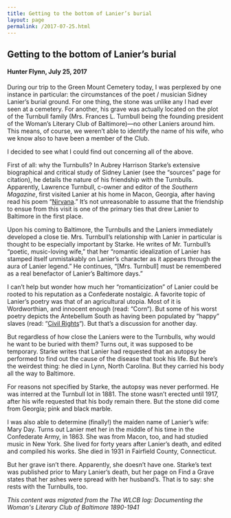 ```yaml
---
title: Getting to the bottom of Lanier’s burial
layout: page
permalink: /2017-07-25.html
---
```

<style>
    #maincontent{
        font-size:1.4em;
    }
</style>
## Getting to the bottom of Lanier’s burial
#### Hunter Flynn, July 25, 2017

During our trip to the Green Mount Cemetery today, I was perplexed by one instance in particular: the circumstances of the poet / musician Sidney Lanier’s burial ground. For one thing, the stone was unlike any I had ever seen at a cemetery. For another, his grave was actually located on the plot of the Turnbull family (Mrs. Frances L. Turnbull being the founding president of the Woman’s Literary Club of Baltimore)—no other Laniers around him. This means, of course, we weren’t able to identify the name of his wife, who we know also to have been a member of the Club.

I decided to see what I could find out concerning all of the above.

First of all: why the Turnbulls? In Aubrey Harrison Starke’s extensive biographical and critical study of Sidney Lanier (see the “sources” page for citation), he details the nature of his friendship with the Turnbulls. Apparently, Lawrence Turnbull, c-owner and editor of the *Southern Magazine*,  first visited Lanier at his home in Macon, Georgia, after having read his poem “[Nirvana](https://allpoetry.com/poem/8445487-Nirvana-by-Sidney-Lanier).” It’s not unreasonable to assume that the friendship to ensue from this visit is one of the primary ties that drew Lanier to Baltimore in the first place.

Upon his coming to Baltimore, the Turnbulls and the Laniers immediately developed a close tie. Mrs. Turnbull’s relationship with Lanier in particular is thought to be especially important by Starke. He writes of Mr. Turnbull’s “poetic, music-loving wife,” that her “romantic idealization of Lanier has stamped itself unmistakably on Lanier’s character as it appears through the aura of Lanier legend.” He continues, “[Mrs. Turnbull] must be remembered as a real benefactor of Lanier’s Baltimore days.”

I can’t help but wonder how much her “romanticization” of Lanier could be rooted to his reputation as a Confederate nostalgic. A favorite topic of Lanier’s poetry was that of an agricultural utopia. Most of it is Wordworthian, and innocent enough (read: “Corn“). But some of his worst poetry depicts the Antebellum South as having been populated by “happy” slaves (read: “[Civil Rights](https://www.poetrynook.com/poem/civil-rights)“). But that’s a discussion for another day.

But regardless of how close the Laniers were to the Turnbulls, why would he want to be buried with them? Turns out, it was supposed to be temporary. Starke writes that Lanier had requested that an autopsy be performed to find out the cause of the disease that took his life. But here’s the weirdest thing: he died in Lynn, North Carolina. But they carried his body all the way to Baltimore.

For reasons not specified by Starke, the autopsy was never performed. He was interred at the Turnbull lot in 1881. The stone wasn’t erected until 1917, after his wife requested that his body remain there. But the stone did come from Georgia; pink and black marble.

I was also able to determine (finally!) the maiden name of Lanier’s wife: Mary Day. Turns out Lanier met her in the middle of his time in the Confederate Army, in 1863. She was from Macon, too, and had studied music in New York. She lived for forty years after Lanier’s death, and edited and compiled his works. She died in 1931 in Fairfield County, Connecticut.

But her grave isn’t there. Apparently, she doesn’t have one. Starke’s text was published prior to Mary Lanier’s death, but her page on Find a Grave states that her ashes were spread with her husband’s. That is to say: she rests with the Turnbulls, too.

*This content was migrated from the The WLCB log: Documenting the Woman's Literary Club of Baltimore 1890-1941*